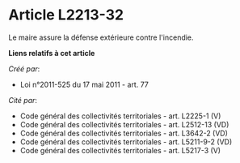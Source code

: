 # Article L2213-32

Le maire assure la défense extérieure contre l'incendie.

**Liens relatifs à cet article**

_Créé par_:

  - Loi n°2011-525 du 17 mai 2011 - art. 77

_Cité par_:

  - Code général des collectivités territoriales - art. L2225-1 (V)
  - Code général des collectivités territoriales - art. L2512-13 (VD)
  - Code général des collectivités territoriales - art. L3642-2 (VD)
  - Code général des collectivités territoriales - art. L5211-9-2 (VD)
  - Code général des collectivités territoriales - art. L5217-3 (V)

